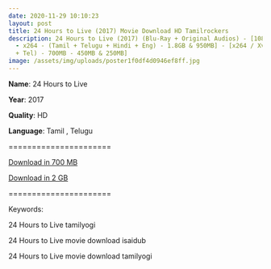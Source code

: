 ```yaml
---
date: 2020-11-29 10:10:23
layout: post
title: 24 Hours to Live (2017) Movie Download HD Tamilrockers
description: 24 Hours to Live (2017) (Blu-Ray + Original Audios) - [1080p & 720p
  - x264 - (Tamil + Telugu + Hindi + Eng) - 1.8GB & 950MB] - [x264 / XviD - (Tam
  + Tel) - 700MB - 450MB & 250MB]
image: /assets/img/uploads/poster1f0df4d0946ef8ff.jpg
---
```

**Name**: 24 Hours to Live

**Year**: 2017

**Quality**: HD

**Language**: Tamil , Telugu

\======================

[Download in 700 MB](https://drive.softpedia.workers.dev/24%2520Hours%2520to%2520Live/(%2520Telegram%2520%40isaiminidownload%2520)%2520-%252024%2520Hours%2520to%2520Live%2520(2017)%2520BR-Rip%2520-%2520XviD%2520-%2520Org%2520%5BTamil%2520%2B%2520Telugu%5D%2520-%2520700MB.avi?rootId=0AN9zhQ1hps-9Uk9PVA)

[](https://drive.softpedia.workers.dev/24%2520Hours%2520to%2520Live/(%2520Telegram%2520%40isaiminidownload%2520)%2520-%252024%2520Hours%2520to%2520Live%2520(2017)%2520BR-Rip%2520-%2520XviD%2520-%2520Org%2520%5BTamil%2520%2B%2520Telugu%5D%2520-%2520700MB.avi?rootId=0AN9zhQ1hps-9Uk9PVA)[Download in 2 GB](https://drive.softpedia.workers.dev/24%2520Hours%2520to%2520Live/(%2520Telegram%2520%40isaiminidownload%2520)%2520-%252024%2520Hours%2520to%2520Live%2520(2017)%25201080p%2520BluRay%2520-%2520Org%2520%5BTam%2520%2B%2520Tel%2520%2B%2520Hin%2520%2B%2520Eng%5D.mkv?rootId=0AN9zhQ1hps-9Uk9PVA)

[](https://drive.softpedia.workers.dev/24%2520Hours%2520to%2520Live/(%2520Telegram%2520%40isaiminidownload%2520)%2520-%252024%2520Hours%2520to%2520Live%2520(2017)%25201080p%2520BluRay%2520-%2520Org%2520%5BTam%2520%2B%2520Tel%2520%2B%2520Hin%2520%2B%2520Eng%5D.mkv?rootId=0AN9zhQ1hps-9Uk9PVA)======================

Keywords:

24 Hours to Live tamilyogi

24 Hours to Live movie download isaidub

24 Hours to Live movie download tamilyogi